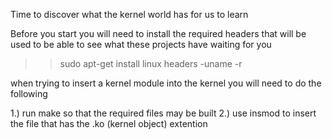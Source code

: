 Time to discover what the kernel world has for us to learn

Before you start you will need to install the required headers that will be used to be able to see what these projects have waiting for you

>> sudo apt-get install linux headers -uname -r 

when trying to insert a kernel module into the kernel you will need to do the following

1.) run make so that the required files may be built
2.) use insmod to insert the file that has the .ko (kernel object) extention
